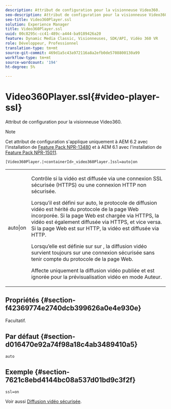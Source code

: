 ```yaml
---
description: Attribut de configuration pour la visionneuse Video360.
seo-description: Attribut de configuration pour la visionneuse Video360.
seo-title: Video360Player.ssl
solution: Experience Manager
title: Video360Player.ssl
uuid: 00c8295c-cc41-489c-a444-ba9189426a20
feature: Dynamic Media Classic, Visionneuses, SDK/API, Vidéo 360 VR
role: Développeur, Professionnel
translation-type: tm+mt
source-git-commit: 469d1a5c43a972116a8a2efb0de5708800130a99
workflow-type: tm+mt
source-wordcount: '194'
ht-degree: 5%

---
```



# Video360Player.ssl{#video-player-ssl}

Attribut de configuration pour la visionneuse Video360.

>[!NOTE]
>
>Cet attribut de configuration s&#39;applique uniquement à AEM 6.2 avec l&#39;installation de [Feature Pack NPR-13480](https://www.adobeaemcloud.com/content/marketplace/marketplaceProxy.html?packagePath=/content/companies/public/adobe/packages/cq620/featurepack/cq-6.2.0-featurepack-13480) et à AEM 6.1 avec l&#39;installation de [Feature Pack NPR-15011](https://www.adobeaemcloud.com/content/marketplace/marketplaceProxy.html?packagePath=/content/companies/public/adobe/packages/cq610/featurepack/cq-6.1.0-featurepack-15011).

`[Video360Player.|<containerId>_video360Player.]ssl=auto|on`

<table id="table_C616483932C2482CA9794DDD7313FD7C"> 
 <tbody> 
  <tr> 
   <td colname="col1"> <p> <span class="codeph"> auto|on</span> </p> </td> 
   <td colname="col2"> <p> Contrôle si la vidéo est diffusée via une connexion SSL sécurisée (HTTPS) ou une connexion HTTP non sécurisée. </p> <p>Lorsqu’il est défini sur <span class="codeph"> auto</span>, le protocole de diffusion vidéo est hérité du protocole de la page Web incorporée. Si la page Web est chargée via HTTPS, la vidéo est également diffusée via HTTPS, et vice versa. Si la page Web est sur HTTP, la vidéo est diffusée via HTTP. </p> <p>Lorsqu’elle est définie sur <span class="codeph"> sur </span>, la diffusion vidéo survient toujours sur une connexion sécurisée sans tenir compte du protocole de la page Web. </p> <p>Affecte uniquement la diffusion vidéo publiée et est ignorée pour la prévisualisation vidéo en mode Auteur. </p> </td> 
  </tr> 
 </tbody> 
</table>

## Propriétés {#section-f42369774e2740dcb399626a0e4e930e}

Facultatif.

## Par défaut {#section-d016470e92a74f98a18c4ab3489410a5}

`auto`

## Exemple {#section-7621c8ebd4144bc08a537d01bd9c3f2f}

```
ssl=on
```

<!--<a id="section_5943AC73316749C68761FF7F74DA7547"></a>-->

Voir aussi [Diffusion vidéo sécurisée](../../../c-html5-aem-asset-viewers/c-html5-aem-video360/c-html5-aem-video360-securevideodelivery.md#concept-13f66fdd4a52494aa516cd0f36fdac27).
